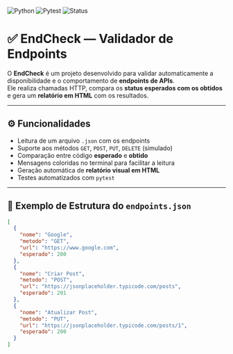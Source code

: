 ![Python](https://img.shields.io/badge/python-3.12-blue)
![Pytest](https://img.shields.io/badge/tests-passing-brightgreen)
![Status](https://img.shields.io/badge/relatorio-gerado-success)

# ✅ EndCheck — Validador de Endpoints

O **EndCheck** é um projeto desenvolvido para validar automaticamente a disponibilidade e o comportamento de **endpoints de APIs**.  
Ele realiza chamadas HTTP, compara os **status esperados com os obtidos** e gera um **relatório em HTML** com os resultados.

---

## ⚙️ Funcionalidades

- Leitura de um arquivo `.json` com os endpoints
- Suporte aos métodos `GET`, `POST`, `PUT`, `DELETE` (simulado)
- Comparação entre código **esperado** e **obtido**
- Mensagens coloridas no terminal para facilitar a leitura
- Geração automática de **relatório visual em HTML**
- Testes automatizados com `pytest`

---

## 🧪 Exemplo de Estrutura do `endpoints.json`

```json
[
  {
    "nome": "Google",
    "metodo": "GET",
    "url": "https://www.google.com",
    "esperado": 200
  },
  {
    "nome": "Criar Post",
    "metodo": "POST",
    "url": "https://jsonplaceholder.typicode.com/posts",
    "esperado": 201
  },
  {
    "nome": "Atualizar Post",
    "metodo": "PUT",
    "url": "https://jsonplaceholder.typicode.com/posts/1",
    "esperado": 200
  }
]

